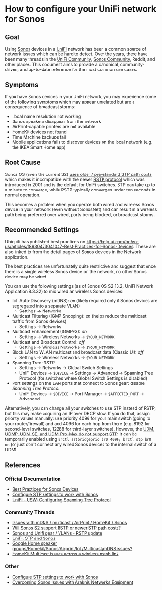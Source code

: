 # How to configure your UniFi network for Sonos

## Goal

Using [Sonos](http://www.sonos.com) devices in a [UniFi](https://www.ui.com/consoles/) network has been a common source of network issues which can be hard to detect. Over the years, there have been many threads in the [UniFi Community](https://community.ui.com), [Sonos Community](https://en.community.sonos.com), Reddit, and other places. This document aims to provide a canonical, community-driven, and up-to-date reference for the most common use cases.

## Symptoms

If you have Sonos devices in your UniFi network, you may experience some of the following symptoms which may appear unrelated but are a consequence of broadcast storms:

- .local name resolution not working
- Sonos speakers disappear from the network
- AirPrint-capable printers are not available
- HomeKit devices not found
- Time Machine backups fail
- Mobile applications fails to discover devices on the local network (e.g. the IKEA Smart Home app)

## Root Cause

Sonos OS (even the current S2) [uses older / pre-standard STP path costs](https://en.community.sonos.com/advanced-setups-229000/will-sonos-s2-support-rstp-or-newer-stp-path-costs-6841084) which makes it incompatible with the newer [RSTP protocol](https://en.wikipedia.org/wiki/Spanning_Tree_Protocol#Rapid_Spanning_Tree_Protocol) which was introduced in 2001 and is the default for UniFi switches. STP can take up to a minute to converge, while RSTP typically converges under ten seconds in normal operation.

This becomes a problem when you operate both wired and wireless Sonos device in your network (even without SonosNet) and can result in a wireless path being preferred over wired, ports being blocked, or broadcast storms.

## Recommended Settings

Ubiquiti has published best practices on https://help.ui.com/hc/en-us/articles/18930473041047-Best-Practices-for-Sonos-Devices. These are also linked to from the detail pages of Sonos devices in the Network application.

The best practices are unfortunately quite restrictive and suggest that once there is a single wireless Sonos device on the network, no other Sonos device may be wired.

You can use the following settings (as of Sonos OS S2 13.2, UniFi Network Application 8.3.32) to mix wired an wireless Sonos devices:

- IoT Auto-Discovery (mDNS): _on_ (likely required only if Sonos devices are segregated into a separate VLAN)
  - Settings -> Networks
- Multicast Filtering (IGMP Snooping): _on_ (helps reduce the multicast traffic from Sonos devices)
  - Settings -> Networks
- Multicast Enhancement (IGMPv3): _on_
  - Settings -> Wireless Networks -> `$YOUR_NETWORK`
- Multicast and Broadcast Control: _off_
  - Settings -> Wireless Networks -> `$YOUR_NETWORK`
- Block LAN to WLAN multicast and broadcast data (Classic UI): _off_
  - Settings -> Wireless Networks -> `$YOUR_NETWORK`
- Spanning Tree: _RSTP_
  - Settings -> Networks -> Global Switch Settings
  - UniFi Devices -> `$DEVICE` -> Settings -> Advanced -> Spanning Tree Protocol (for switches where Global Switch Settings is disabled)
- Port settings on the LAN ports that connect to Sonos gear: disable _Spanning Tree Protocol_
  - UniFi Devices -> `$DEVICE` -> Port Manager -> `$AFFECTED_PORT` -> Advanced

Alternatively, you can change all your switches to use STP instead of RSTP, but this may make acquiring an IP over DHCP slow. If you do that, assign priority values manually: use priority 4096 for your main switch (going to your router/firewall) and add 4096 for each hop from there (e.g. 8192 for second-level switches, 12288 for third-layer switches). However, the [UDM, UDMP, UDM-SE, and UDM-Pro-Max do not support STP](https://community.ui.com/questions/UDM-Pro-Ability-to-Toggle-from-RTSP-to-STP/45c8751b-2611-4e78-a779-6846b2dbb9a2). It can be temporarily enabled using `brctl setbridgeprio br0 4096; brctl stp br0 on` (or just don't connect any wired Sonos devices to the internal switch of a UDM).

## References

### Official Documentation
- [Best Practices for Sonos Devices](https://help.ui.com/hc/en-us/articles/18930473041047-Best-Practices-for-Sonos-Devices)
- [Configure STP settings to work with Sonos](https://support.sonos.com/s/article/2118?language=en_US)
- [UniFi - USW: Configuring Spanning Tree Protocol](https://help.ui.com/hc/en-us/articles/360006836773-UniFi-USW-Configuring-Spanning-Tree-Protocol)

### Community Threads
- [Issues with mDNS / multicast / AirPrint / HomeKit / Sonos](https://community.ui.com/questions/Issues-with-mDNS-multicast-AirPrint-HomeKit-Sonos/3d103b00-f1fa-40e0-8c49-ec0a0121e93c)
- [Will Sonos S2 support RSTP or newer STP path costs?](https://en.community.sonos.com/advanced-setups-229000/will-sonos-s2-support-rstp-or-newer-stp-path-costs-6841084)
- [Sonos and Unifi gear / VLANs - RSTP update](https://en.community.sonos.com/advanced-setups-229000/sonos-and-unifi-gear-vlans-rstp-update-6830571)
- [UniFi, STP and Sonos](https://community.ui.com/questions/UniFi-STP-and-Sonos/7f72d9cf-6511-42f6-b6bc-d9b5efb7cb19)
- [Google Home speaker groups/Homekit/Sonos/Airprint/IoT/Multicast/mDNS issues?](https://community.ui.com/questions/Google-Home-speaker-groups-Homekit-Sonos-Airprint-IoT-Multicast-mDNS-issues/294320bd-be6d-4745-b74c-eba70f40958c)
- [HomeKit Multicast issues across a wireless mesh link](https://community.ui.com/questions/HomeKit-Multicast-issues-across-a-wireless-mesh-link/106e0fca-b10a-42b5-9100-4848719e8b84)

### Other

- [Configure STP settings to work with Sonos](https://support.sonos.com/en-us/article/configure-stp-settings-to-work-with-sonos)
- [Overcoming Sonos Issues with Araknis Networks Equipment](https://www.snapav.com/wcsstore/ExtendedSitesCatalogAssetStore/attachments/documents/Networking/SupportDocuments/Sonos_TSB.pdf)
